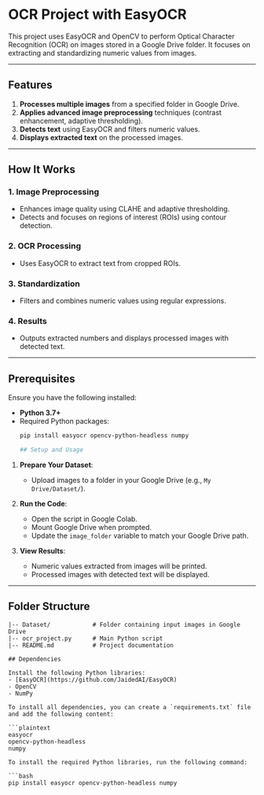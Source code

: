 # OCR Project with EasyOCR  

This project uses EasyOCR and OpenCV to perform Optical Character Recognition (OCR) on images stored in a Google Drive folder. It focuses on extracting and standardizing numeric values from images.  

---

## Features  
1. **Processes multiple images** from a specified folder in Google Drive.  
2. **Applies advanced image preprocessing** techniques (contrast enhancement, adaptive thresholding).  
3. **Detects text** using EasyOCR and filters numeric values.  
4. **Displays extracted text** on the processed images.  

---

## How It Works  

### 1. Image Preprocessing  
- Enhances image quality using CLAHE and adaptive thresholding.  
- Detects and focuses on regions of interest (ROIs) using contour detection.  

### 2. OCR Processing  
- Uses EasyOCR to extract text from cropped ROIs.  

### 3. Standardization  
- Filters and combines numeric values using regular expressions.  

### 4. Results  
- Outputs extracted numbers and displays processed images with detected text.  

---

## Prerequisites  

Ensure you have the following installed:  
- **Python 3.7+**  
- Required Python packages:  
  ```bash
  pip install easyocr opencv-python-headless numpy

  ## Setup and Usage  

1. **Prepare Your Dataset**:  
   - Upload images to a folder in your Google Drive (e.g., `My Drive/Dataset/`).  

2. **Run the Code**:  
   - Open the script in Google Colab.  
   - Mount Google Drive when prompted.  
   - Update the `image_folder` variable to match your Google Drive path.  

3. **View Results**:  
   - Numeric values extracted from images will be printed.  
   - Processed images with detected text will be displayed.  

---

## Folder Structure  

```plaintext
|-- Dataset/            # Folder containing input images in Google Drive  
|-- ocr_project.py      # Main Python script  
|-- README.md           # Project documentation  

## Dependencies  

Install the following Python libraries:  
- [EasyOCR](https://github.com/JaidedAI/EasyOCR)  
- OpenCV  
- NumPy  

To install all dependencies, you can create a `requirements.txt` file and add the following content:

```plaintext
easyocr
opencv-python-headless
numpy

To install the required Python libraries, run the following command:

```bash
pip install easyocr opencv-python-headless numpy
